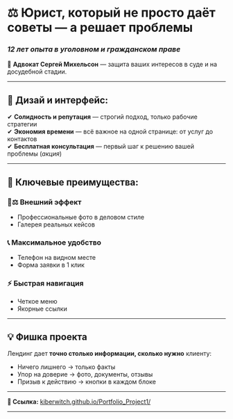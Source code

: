 

# **⚖️ Юрист, который не просто даёт советы — а решает проблемы**  
### *12 лет опыта в уголовном и гражданском праве*  

📌 **Адвокат Сергей Михельсон** — защита ваших интересов в суде и на досудебной стадии.  

---  

## **🎨 Дизай и интерфейс:**  
✔ **Солидность и репутация** — строгий подход, только рабочие стратегии  
✔ **Экономия времени** — всё важное на одной странице: от услуг до контактов  
✔ **Бесплатная консультация** — первый шаг к решению вашей проблемы (*акция*)  

---  

## **📌 Ключевые преимущества:**  
### **👨⚖️ Внешний эффект**  
- Профессиональные фото в деловом стиле  
- Галерея реальных кейсов  

### **📞 Максимальное удобство**  
- Телефон на видном месте  
- Форма заявки в 1 клик  

### **⚡ Быстрая навигация**  
- Четкое меню  
- Якорные ссылки  

---  

## **💡 Фишка проекта**  
Лендинг дает **точно столько информации, сколько нужно** клиенту:  
- Ничего лишнего → только факты  
- Упор на доверие → фото, документы, отзывы  
- Призыв к действию → кнопки в каждом блоке  

---  

**🔗 Ссылка:** [kiberwitch.github.io/Portfolio_Project1/](https://kiberwitch.github.io/Portfolio_Project1/)  

---  
